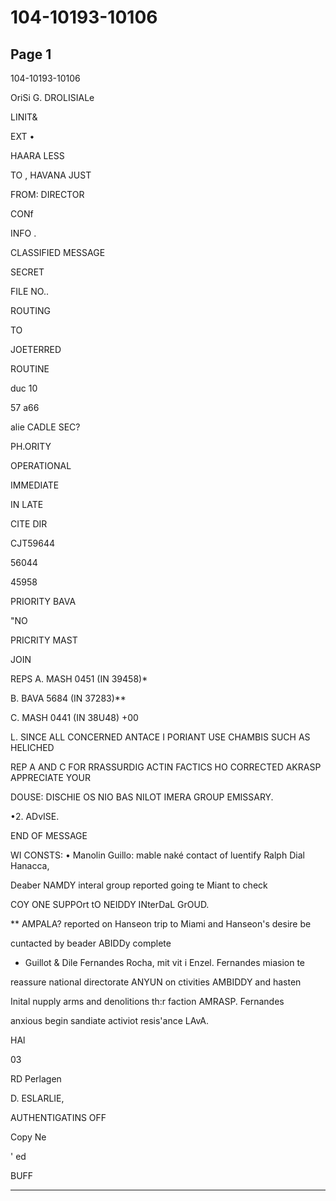 # 104-10193-10106

## Page 1

104-10193-10106

OriSi G. DROLISIALe

LINIT&

EXT •

HAARA LESS

TO , HAVANA JUST

FROM: DIRECTOR

CONf

INFO .

CLASSIFIED MESSAGE

SECRET

FILE NO..

ROUTING

TO

JOETERRED

ROUTINE

duc 10

57 a66

alie CADLE SEC?

PH.ORITY

OPERATIONAL

IMMEDIATE

IN LATE

CITE DIR

CJT59644

56044

45958

PRIORITY BAVA

"NO

PRICRITY MAST

JOIN

REPS A. MASH 0451 (IN 39458)*

B. BAVA 5684 (IN 37283)**

C. MASH 0441 (IN 38U48) +00

L. SINCE ALL CONCERNED ANTACE I PORIANT USE CHAMBIS SUCH AS HELICHED

REP A AND C FOR RRASSURDIG ACTIN FACTICS HO CORRECTED AKRASP APPRECIATE YOUR

DOUSE: DISCHIE OS NIO BAS NILOT IMERA GROUP EMISSARY.

•2. ADvISE.

END OF MESSAGE

WI CONSTS: • Manolin Guillo: mable naké contact of luentify Ralph Dial Hanacca,

Deaber NAMDY interal group reported going te Miant to check

COY ONE SUPPOrt tO NEIDDY INterDaL GrOUD.

** AMPALA? reported on Hanseon trip to Miami and Hanseon's desire be

cuntacted by beader ABIDDy complete

* Guillot & Dile Fernandes Rocha, mit vit i Enzel. Fernandes miasion te

reassure national directorate ANYUN on ctivities AMBIDDY and hasten

Inital nupply arms and denolitions th:r faction AMRASP. Fernandes

anxious begin sandiate activiot resis'ance LAvA.

HAl

03

RD Perlagen

D. ESLARLIE,

AUTHENTIGATINS OFF

Copy Ne

' ed

BUFF

---

